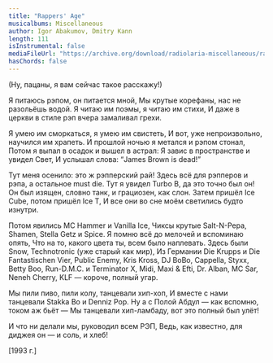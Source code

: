 ```yaml
---
title: "Rappers' Age"
musicalbums: Miscellaneous
author: Igor Abakumov, Dmitry Kann
length: 111
isInstrumental: false
mediaFileUrl: "https://archive.org/download/radiolaria-miscellaneous/rappers_age.mp3"
hasChords: false
---
```


(Ну, пацаны, я вам сейчас такое расскажу!)

Я питаюсь рэпом, он питается мной,
Мы крутые корефаны, нас не разольёшь водой.
Я читаю им поэмы, я читаю им стихи,
И даже в церкви в стиле рэп вчера замаливал грехи.

Я умею им сморкаться, я умею им свистеть,
И вот, уже непроизвольно, научился им храпеть.
И прошлой ночью я метался и рэпом стонал,
Потом я выпал в осадок и вышел в астрал:
Я завис в пространстве и увидел Свет,
И услышал слова: “James Brown is dead!”

Тут меня осенило: это ж рэпперский рай!
Здесь всё для рэпперов и рэпа, а остальное must die.
Тут я увидел Turbo B, да это точно был он!
Он был изящен, словно танк, и грациозен, как слон.
Затем пришёл Ice Cube, потом пришёл Ice T,
И все они во сне моём светились будто изнутри.

Потом явились MC Hammer и Vanilla Ice,
Чиксы крутые Salt-N-Pepa, Shamen, Stella Getz и Spice.
Я помню всё до мелочей и вспоминаю опять,
Что на то, какого цвета ты, всем было наплевать.
Здесь были Snow, Technotronic (уже старый как мир),
Из Германии Die Krupps и Die Fantastischen Vier,
Public Enemy, Kris Kross, DJ BoBo, Cappella, Styxx,
Betty Boo, Run-D.M.C. и Terminator X,
Midi, Maxi & Efti, Dr. Alban, MC Sar,
Neneh Cherry, KLF — короче, полный угар.

Мы пили пиво, пили колу, танцевали хип-хоп,
И вместе с нами танцевали Stakka Bo и Denniz Pop.
Ну а с Полой Абдул — как вспомню, током аж бьёт —
Мы танцевали хип-ламбаду, вот это полный был улёт!

И что ни делали мы, руководил всем РЭП,
Ведь, как известно, для диджея он — и соль, и хлеб!


[1993 г.]

